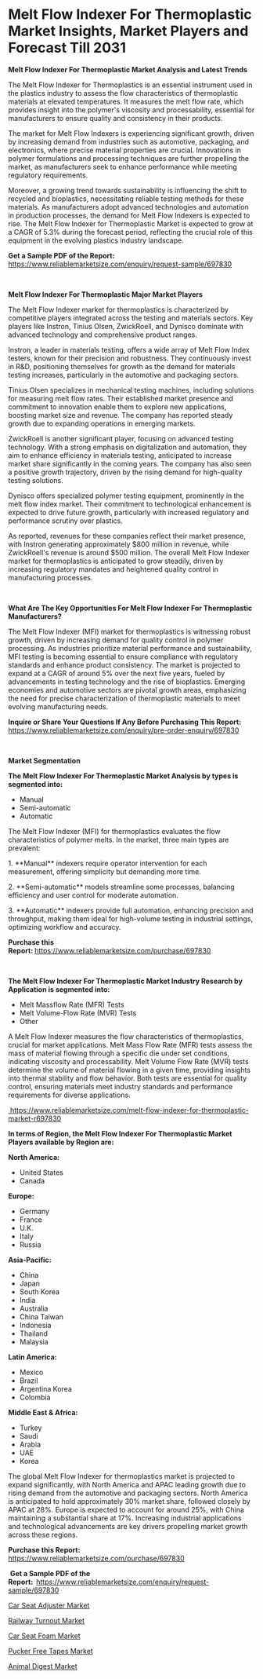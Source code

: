 <p><h1>Melt Flow Indexer For Thermoplastic Market Insights, Market Players and Forecast Till 2031</h1></p><p><strong>Melt Flow Indexer For Thermoplastic Market Analysis and Latest Trends</strong></p>
<p><p>The Melt Flow Indexer for Thermoplastics is an essential instrument used in the plastics industry to assess the flow characteristics of thermoplastic materials at elevated temperatures. It measures the melt flow rate, which provides insight into the polymer's viscosity and processability, essential for manufacturers to ensure quality and consistency in their products.</p><p>The market for Melt Flow Indexers is experiencing significant growth, driven by increasing demand from industries such as automotive, packaging, and electronics, where precise material properties are crucial. Innovations in polymer formulations and processing techniques are further propelling the market, as manufacturers seek to enhance performance while meeting regulatory requirements.</p><p>Moreover, a growing trend towards sustainability is influencing the shift to recycled and bioplastics, necessitating reliable testing methods for these materials. As manufacturers adopt advanced technologies and automation in production processes, the demand for Melt Flow Indexers is expected to rise. The Melt Flow Indexer for Thermoplastic Market is expected to grow at a CAGR of 5.3% during the forecast period, reflecting the crucial role of this equipment in the evolving plastics industry landscape.</p></p>
<p><strong>Get a Sample PDF of the Report:&nbsp;</strong> <a href="https://www.reliablemarketsize.com/enquiry/request-sample/697830?utm_campaign=1845&utm_medium=2&utm_source=Github&utm_content=ia&utm_term=10122024&utm_id=melt-flow-indexer-for-thermoplastic">https://www.reliablemarketsize.com/enquiry/request-sample/697830</a></p>
<p>&nbsp;</p>
<p><strong>Melt Flow Indexer For Thermoplastic Major Market Players</strong></p>
<p><p>The Melt Flow Indexer market for thermoplastics is characterized by competitive players integrated across the testing and materials sectors. Key players like Instron, Tinius Olsen, ZwickRoell, and Dynisco dominate with advanced technology and comprehensive product ranges.</p><p>Instron, a leader in materials testing, offers a wide array of Melt Flow Index testers, known for their precision and robustness. They continuously invest in R&D, positioning themselves for growth as the demand for materials testing increases, particularly in the automotive and packaging sectors.</p><p>Tinius Olsen specializes in mechanical testing machines, including solutions for measuring melt flow rates. Their established market presence and commitment to innovation enable them to explore new applications, boosting market size and revenue. The company has reported steady growth due to expanding operations in emerging markets.</p><p>ZwickRoell is another significant player, focusing on advanced testing technology. With a strong emphasis on digitalization and automation, they aim to enhance efficiency in materials testing, anticipated to increase market share significantly in the coming years. The company has also seen a positive growth trajectory, driven by the rising demand for high-quality testing solutions.</p><p>Dynisco offers specialized polymer testing equipment, prominently in the melt flow index market. Their commitment to technological enhancement is expected to drive future growth, particularly with increased regulatory and performance scrutiny over plastics.</p><p>As reported, revenues for these companies reflect their market presence, with Instron generating approximately $800 million in revenue, while ZwickRoell's revenue is around $500 million. The overall Melt Flow Indexer market for thermoplastics is anticipated to grow steadily, driven by increasing regulatory mandates and heightened quality control in manufacturing processes.</p></p>
<p>&nbsp;</p>
<p><strong>What Are The Key Opportunities For Melt Flow Indexer For Thermoplastic Manufacturers?</strong></p>
<p><p>The Melt Flow Indexer (MFI) market for thermoplastics is witnessing robust growth, driven by increasing demand for quality control in polymer processing. As industries prioritize material performance and sustainability, MFI testing is becoming essential to ensure compliance with regulatory standards and enhance product consistency. The market is projected to expand at a CAGR of around 5% over the next five years, fueled by advancements in testing technology and the rise of bioplastics. Emerging economies and automotive sectors are pivotal growth areas, emphasizing the need for precise characterization of thermoplastic materials to meet evolving manufacturing needs.</p></p>
<p><strong>Inquire or Share Your Questions If Any Before Purchasing This Report:</strong> <a href="https://www.reliablemarketsize.com/enquiry/pre-order-enquiry/697830?utm_campaign=1845&utm_medium=2&utm_source=Github&utm_content=ia&utm_term=10122024&utm_id=melt-flow-indexer-for-thermoplastic">https://www.reliablemarketsize.com/enquiry/pre-order-enquiry/697830</a></p>
<p>&nbsp;</p>
<p><strong>Market Segmentation</strong></p>
<p><strong>The Melt Flow Indexer For Thermoplastic Market Analysis by types is segmented into:</strong></p>
<p><ul><li>Manual</li><li>Semi-automatic</li><li>Automatic</li></ul></p>
<p><p>The Melt Flow Indexer (MFI) for thermoplastics evaluates the flow characteristics of polymer melts. In the market, three main types are prevalent: </p><p>1. **Manual** indexers require operator intervention for each measurement, offering simplicity but demanding more time.</p><p>2. **Semi-automatic** models streamline some processes, balancing efficiency and user control for moderate automation.</p><p>3. **Automatic** indexers provide full automation, enhancing precision and throughput, making them ideal for high-volume testing in industrial settings, optimizing workflow and accuracy.</p></p>
<p><strong>Purchase this Report:&nbsp;</strong><a href="https://www.reliablemarketsize.com/purchase/697830?utm_campaign=1845&utm_medium=2&utm_source=Github&utm_content=ia&utm_term=10122024&utm_id=melt-flow-indexer-for-thermoplastic">https://www.reliablemarketsize.com/purchase/697830</a></p>
<p>&nbsp;</p>
<p><strong>The Melt Flow Indexer For Thermoplastic Market Industry Research by Application is segmented into:</strong></p>
<p><ul><li>Melt Massflow Rate (MFR) Tests</li><li>Melt Volume-Flow Rate (MVR) Tests</li><li>Other</li></ul></p>
<p><p>A Melt Flow Indexer measures the flow characteristics of thermoplastics, crucial for market applications. Melt Mass Flow Rate (MFR) tests assess the mass of material flowing through a specific die under set conditions, indicating viscosity and processability. Melt Volume Flow Rate (MVR) tests determine the volume of material flowing in a given time, providing insights into thermal stability and flow behavior. Both tests are essential for quality control, ensuring materials meet industry standards and performance requirements for diverse applications.</p></p>
<p><a href="https://www.reliablemarketsize.com/melt-flow-indexer-for-thermoplastic-market-r697830?utm_campaign=1845&utm_medium=2&utm_source=Github&utm_content=ia&utm_term=10122024&utm_id=melt-flow-indexer-for-thermoplastic">&nbsp;https://www.reliablemarketsize.com/melt-flow-indexer-for-thermoplastic-market-r697830</a></p>
<p><strong>In terms of Region, the Melt Flow Indexer For Thermoplastic Market Players available by Region are:</strong></p>
<p>
    <p> <strong> North America: </strong>
        <ul>
            <li>United States</li>
            <li>Canada</li>
        </ul>
        </p> 
    <p> <strong> Europe: </strong>
        <ul>
            <li>Germany</li>
            <li>France</li>
            <li>U.K.</li>
            <li>Italy</li>
            <li>Russia</li>
        </ul>
        </p> 
    <p> <strong> Asia-Pacific: </strong>
        <ul>
            <li>China</li>
            <li>Japan</li>
            <li>South Korea</li>
            <li>India</li>
            <li>Australia</li>
            <li>China Taiwan</li>
            <li>Indonesia</li>
            <li>Thailand</li>
            <li>Malaysia</li>
        </ul>
        </p> 
    <p> <strong> Latin America: </strong>
        <ul>
            <li>Mexico</li>
            <li>Brazil</li>
            <li>Argentina Korea</li>
            <li>Colombia</li>
        </ul>
        </p> 
    <p> <strong> Middle East & Africa: </strong>
        <ul>
            <li>Turkey</li>
            <li>Saudi</li>
            <li>Arabia</li>
            <li>UAE</li>
            <li>Korea</li>
        </ul>
    </p>
    </p>
<p><p>The global Melt Flow Indexer for thermoplastics market is projected to expand significantly, with North America and APAC leading growth due to rising demand from the automotive and packaging sectors. North America is anticipated to hold approximately 30% market share, followed closely by APAC at 28%. Europe is expected to account for around 25%, with China maintaining a substantial share at 17%. Increasing industrial applications and technological advancements are key drivers propelling market growth across these regions.</p></p>
<p><strong>Purchase this Report: </strong><a href="https://www.reliablemarketsize.com/purchase/697830?utm_campaign=1845&utm_medium=2&utm_source=Github&utm_content=ia&utm_term=10122024&utm_id=melt-flow-indexer-for-thermoplastic">https://www.reliablemarketsize.com/purchase/697830</a></p>
<p>&nbsp;<strong>Get a Sample PDF of the Report:&nbsp;&nbsp;</strong><a href="https://www.reliablemarketsize.com/enquiry/request-sample/697830?utm_campaign=1845&utm_medium=2&utm_source=Github&utm_content=ia&utm_term=10122024&utm_id=melt-flow-indexer-for-thermoplastic">https://www.reliablemarketsize.com/enquiry/request-sample/697830</a></p>
<p><strong></strong></p>
<p><p><a href="https://www.linkedin.com/pulse/car-seat-adjuster-market-pulse-48-expansion-blueprint-2024-2031-3jhlf?utm_campaign=1845&utm_medium=2&utm_source=Github&utm_content=ia&utm_term=10122024&utm_id=melt-flow-indexer-for-thermoplastic">Car Seat Adjuster Market</a></p><p><a href="https://www.linkedin.com/pulse/railway-turnout-market-innovations-trends-comprehensive-study-uafxf?utm_campaign=1845&utm_medium=2&utm_source=Github&utm_content=ia&utm_term=10122024&utm_id=melt-flow-indexer-for-thermoplastic">Railway Turnout Market</a></p><p><a href="https://www.linkedin.com/pulse/car-seat-foam-market-report-in-depth-analysis-global-regional-xzicf?utm_campaign=1845&utm_medium=2&utm_source=Github&utm_content=ia&utm_term=10122024&utm_id=melt-flow-indexer-for-thermoplastic">Car Seat Foam Market</a></p><p><a href="https://www.linkedin.com/pulse/th-score-market-0ptye?utm_campaign=1845&utm_medium=2&utm_source=Github&utm_content=ia&utm_term=10122024&utm_id=melt-flow-indexer-for-thermoplastic">Pucker Free Tapes Market</a></p><p><a href="https://www.linkedin.com/pulse/th-score-market-0ptye?utm_campaign=1845&utm_medium=2&utm_source=Github&utm_content=ia&utm_term=10122024&utm_id=melt-flow-indexer-for-thermoplastic">Animal Digest Market</a></p></p>